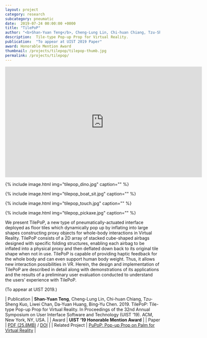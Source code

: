 ```yaml
---
layout: project
category: research
subcategory: pneumatic
date:  2019-07-24 00:00:00 +0000
title: "TilePoP"
author: "<b>Shan-Yuan Teng</b>, Cheng-Lung Lin, Chi-huan Chiang, Tzu-Sheng Kuo, Liwei Chan, Da-Yuan Huang, Bing-Yu Chen"
description:  Tile-type Pop-up Prop for Virtual Reality.
publication:  "To appear at UIST 2019 Paper"
award: Honorable Mention Award
thumbnail: /projects/tilepop/tilepop-thumb.jpg
permalink: /projects/tilepop/
---
```


<div class="video-wrapper">
  <iframe width="640" height="360" src="https://www.youtube.com/embed/uxSQrd-IRjw" frameborder="0" allowfullscreen></iframe>
</div>

{% include image.html
           img="tilepop_dino.jpg"
           caption="" %}
           
{% include image.html
           img="tilepop_boat_sit.jpg"
           caption="" %}
           
{% include image.html
           img="tilepop_touch.jpg"
           caption="" %}

{% include image.html
           img="tilepop_pickaxe.jpg"
           caption="" %}

We present TilePoP, a new type of pneumatically-actuated interface deployed as floor tiles which dynamically pop up by inflating into large shapes constructing proxy objects for whole-body interactions in Virtual Reality. TilePoP consists of a 2D array of stacked cube-shaped airbags designed with specific folding structures, enabling each airbag to be inflated into a physical proxy and then deflated down back to its original tile shape when not in use. TilePoP is capable of providing haptic feedback for the whole body and can even support human body weight. Thus, it allows new interaction possibilities in VR. Herein, the design and implementation of TilePoP are described in detail along with demonstrations of its applications and the results of a preliminary user evaluation conducted to understand the users’ experience with TilePoP.

(To appear at UIST 2019.)

| Publication | **Shan-Yuan Teng**, Cheng-Lung Lin, Chi-huan Chiang, Tzu-Sheng Kuo, Liwei Chan, Da-Yuan Huang, Bing-Yu Chen. 2019. TilePoP: Tile-type Pop-up Prop for Virtual Reality. In Proceedings of the 32nd Annual Symposium on User Interface Software and Technology (UIST ‘19). ACM, New York, NY, USA. |
| Award | **UIST ‘19 Honorable Mention Award** |
| Paper | [PDF (25.8MB)](tilepop_uist19.pdf) / [DOI](https://doi.org/10.1145/3332165.3347958) |
| Related Project | [PuPoP: Pop-up Prop on Palm for Virtual Reality](/projects/pupop) |